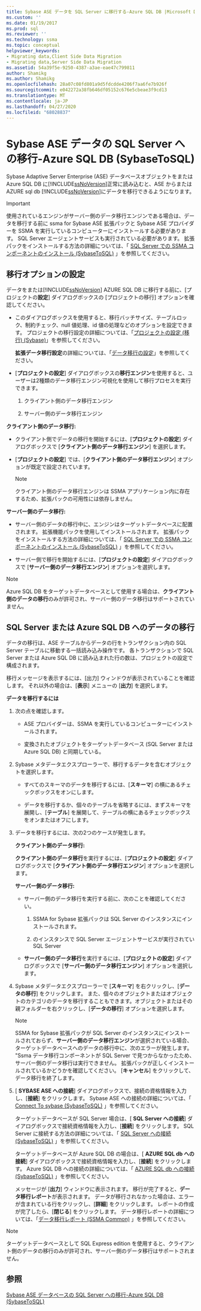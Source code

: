 ```yaml
---
title: Sybase ASE データを SQL Server に移行する-Azure SQL DB |Microsoft Docs
ms.custom: ''
ms.date: 01/19/2017
ms.prod: sql
ms.reviewer: ''
ms.technology: ssma
ms.topic: conceptual
helpviewer_keywords:
- Migrating data,Client Side Data Migration
- Migrating data,Server Side Data Migration
ms.assetid: 54a39f5e-9250-4387-a3ae-eae47c799811
author: Shamikg
ms.author: Shamikg
ms.openlocfilehash: 28a07c08fd801a9d5fdcdde4206f7aa6fe7b926f
ms.sourcegitcommit: e042272a38fb646df05152c676e5cbeae3f9cd13
ms.translationtype: MT
ms.contentlocale: ja-JP
ms.lasthandoff: 04/27/2020
ms.locfileid: "68028837"
---
```

# <a name="migrating-sybase-ase-data-into-sql-server---azure-sql-db--sybasetosql"></a>Sybase ASE データの SQL Server への移行-Azure SQL DB (SybaseToSQL)
Sybase Adaptive Server Enterprise (ASE) データベースオブジェクトをまたは Azure SQL DB に[!INCLUDE[ssNoVersion](../../includes/ssnoversion-md.md)]正常に読み込むと、ASE からまたは AZURE sql db [!INCLUDE[ssNoVersion](../../includes/ssnoversion-md.md)]にデータを移行できるようになります。  
  
> [!IMPORTANT]  
> 使用されているエンジンがサーバー側のデータ移行エンジンである場合は、データを移行する前に ssma for Sybase ASE 拡張パックと Sybase ASE プロバイダーを SSMA を実行しているコンピューターにインストールする必要があります。 SQL Server エージェントサービスも実行されている必要があります。 拡張パックをインストールする方法の詳細については、「 [SQL Server での SSMA コンポーネントのインストール (SybaseToSQL)](https://msdn.microsoft.com/5ad9e12c-2cdb-4dd2-8703-05a23242d19d) 」を参照してください。  
  
## <a name="setting-migration-options"></a>移行オプションの設定  
データをまたは[!INCLUDE[ssNoVersion](../../includes/ssnoversion-md.md)] AZURE SQL DB に移行する前に、[プロジェクトの**設定**] ダイアログボックスの [プロジェクトの移行] オプションを確認してください。  
  
-   このダイアログボックスを使用すると、移行バッチサイズ、テーブルロック、制約チェック、null 値処理、id 値の処理などのオプションを設定できます。 プロジェクトの移行設定の詳細については、「[プロジェクトの設定 (移行) (Sybase)](https://msdn.microsoft.com/82f8857f-7ab1-4738-ab6e-b1e95ea94924)」を参照してください。  
  
    **拡張データ移行設定**の詳細については、「[データ移行の設定](data-migration-settings-sybasetosql.md)」を参照してください。  
  
-   [**プロジェクトの設定**] ダイアログボックスの**移行エンジン**を使用すると、ユーザーは2種類のデータ移行エンジン可視化を使用して移行プロセスを実行できます。  
  
    1.  クライアント側のデータ移行エンジン  
  
    2.  サーバー側のデータ移行エンジン  
  
**クライアント側のデータ移行:**  
  
-   クライアント側でデータの移行を開始するには、[**プロジェクトの設定**] ダイアログボックスで [**クライアント側のデータ移行エンジン**] を選択します。  
  
-   [**プロジェクトの設定**] では、[**クライアント側のデータ移行エンジン**] オプションが既定で設定されています。  
  
    > [!NOTE]  
    > クライアント側のデータ移行エンジンは SSMA アプリケーション内に存在するため、拡張パックの可用性には依存しません。  
  
**サーバー側のデータ移行:**  
  
-   サーバー側のデータの移行中に、エンジンはターゲットデータベースに配置されます。 拡張機能パックを使用してインストールされます。 拡張パックをインストールする方法の詳細については、「 [SQL Server での SSMA コンポーネントのインストール (SybaseToSQL)](https://msdn.microsoft.com/5ad9e12c-2cdb-4dd2-8703-05a23242d19d) 」を参照してください。  
  
-   サーバー側で移行を開始するには、[**プロジェクトの設定**] ダイアログボックスで [**サーバー側のデータ移行エンジン**] オプションを選択します。  
  
> [!NOTE]  
> Azure SQL DB をターゲットデータベースとして使用する場合は、**クライアント側のデータの移行**のみが許可され、サーバー側のデータ移行はサポートされていません。  
  
## <a name="migrating-data-to-sql-server-or-azure-sql-db"></a>SQL Server または Azure SQL DB へのデータの移行  
データの移行は、ASE テーブルからデータの行をトランザクション内の SQL Server テーブルに移動する一括読み込み操作です。 各トランザクションで SQL Server または Azure SQL DB に読み込まれた行の数は、プロジェクトの設定で構成されます。  
  
移行メッセージを表示するには、[出力] ウィンドウが表示されていることを確認します。 それ以外の場合は、[**表示**] メニューの [**出力**] を選択します。  
  
**データを移行するには**  
  
1.  次の点を確認します。  
  
    -   ASE プロバイダーは、SSMA を実行しているコンピューターにインストールされます。  
  
    -   変換されたオブジェクトをターゲットデータベース (SQL Server または Azure SQL DB) と同期している。  
  
2.  Sybase メタデータエクスプローラーで、移行するデータを含むオブジェクトを選択します。  
  
    -   すべてのスキーマのデータを移行するには、[**スキーマ**] の横にあるチェックボックスをオンにします。  
  
    -   データを移行するか、個々のテーブルを省略するには、まずスキーマを展開し、[**テーブル**] を展開して、テーブルの横にあるチェックボックスをオンまたはオフにします。  
  
3.  データを移行するには、次の2つのケースが発生します。  
  
    **クライアント側のデータ移行:**  
  
    **クライアント側のデータ移行**を実行するには、[**プロジェクトの設定**] ダイアログボックスで [**クライアント側のデータ移行エンジン**] オプションを選択します。  
  
    **サーバー側のデータ移行:**  
  
    -   サーバー側のデータ移行を実行する前に、次のことを確認してください。  
  
        1.  SSMA for Sybase 拡張パックは SQL Server のインスタンスにインストールされます。  
  
        2.  のインスタンスで SQL Server エージェントサービスが実行されてい SQL Server  
  
    -   **サーバー側のデータ移行**を実行するには、[**プロジェクトの設定**] ダイアログボックスで [**サーバー側のデータ移行エンジン**] オプションを選択します。  
  
4.  Sybase メタデータエクスプローラーで [**スキーマ**] を右クリックし、[**データの移行**] をクリックします。 また、個々のオブジェクトまたはオブジェクトのカテゴリのデータを移行することもできます。オブジェクトまたはその親フォルダーを右クリックし、[**データの移行**] オプションを選択します。  
  
    > [!NOTE]  
    > SSMA for Sybase 拡張パックが SQL Server のインスタンスにインストールされておらず、**サーバー側のデータ移行エンジン**が選択されている場合、ターゲットデータベースへのデータの移行中に、次のエラーが発生します。 "Ssma データ移行コンポーネントが SQL Server で見つからなかったため、サーバー側のデータ移行は実行できません。 拡張パックが正しくインストールされているかどうかを確認してください。 [**キャンセル**] をクリックして、データ移行を終了します。  
  
5.  [ **SYBASE ASE への接続**] ダイアログボックスで、接続の資格情報を入力し、[**接続**] をクリックします。 Sybase ASE への接続の詳細については、「 [Connect To sybase &#40;SybaseToSQL&#41;](../../ssma/sybase/connect-to-sybase-sybasetosql.md) 」を参照してください。  
  
    ターゲットデータベースが SQL Server 場合は、[ **SQL Server への接続**] ダイアログボックスで接続資格情報を入力し、[**接続**] をクリックします。 SQL Server に接続する方法の詳細については、「 [SQL Server への接続 (SybaseToSQL)](https://msdn.microsoft.com/dd368a1a-45b0-40e9-b4d3-5cdb48c26606) 」を参照してください。  
  
    ターゲットデータベースが Azure SQL DB の場合は、[ **AZURE SQL db への接続**] ダイアログボックスで接続資格情報を入力し、[**接続**] をクリックします。 Azure SQL DB への接続の詳細については、「 [AZURE SQL db への接続 &#40;SybaseToSQL&#41;](../../ssma/sybase/connecting-to-azure-sql-db-sybasetosql.md) 」を参照してください。  
  
    メッセージが [**出力**] ウィンドウに表示されます。 移行が完了すると、**データ移行レポート**が表示されます。 データが移行されなかった場合は、エラーが含まれている行をクリックし、[**詳細**] をクリックします。 レポートの作成が完了したら、[**閉じる**] をクリックします。 データ移行レポートの詳細については、「[データ移行レポート (SSMA Common)](https://msdn.microsoft.com/bbfb9d88-5a98-4980-8d19-c5d78bd0d241) 」を参照してください。  
  
> [!NOTE]  
> ターゲットデータベースとして SQL Express edition を使用すると、クライアント側のデータの移行のみが許可され、サーバー側のデータ移行はサポートされません。  
  
## <a name="see-also"></a>参照  
[Sybase ASE データベースの SQL Server への移行-Azure SQL DB &#40;SybaseToSQL&#41;](../../ssma/sybase/migrating-sybase-ase-databases-to-sql-server-azure-sql-db-sybasetosql.md)  
  
